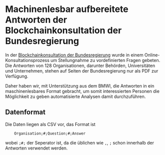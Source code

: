 # Machinenlesbar aufbereitete Antworten der Blockchainkonsultation der Bundesregierung 

In der [Blockchainkonsultation der Bundesregierung](https://www.blockchain-strategie.de/BC/Navigation/DE/Home/home.html) wurde in einem Online-Konsultationsprozess um Stellungnahme zu vordefinierten Fragen gebeten. Die Antworten von 128 Organisationen, darunter Behörden, Universitäten und Unternehmen, stehen auf Seiten der Bundesregierung nur als PDF zur Verfügung.

Daher haben wir, mit Unterstützung aus dem BMWI, die Antworten in ein maschinenlesbares Format gebracht, um somit interessierten Personen die Möglichkeit zu geben automatisierte Analysen damit durchzuführen.

## Datenformat

Die Daten liegen als CSV vor, das Format ist
```
    Organisation;#;Question;#;Answer
```

wobei ```;#;``` der Seperator ist, da die üblichen wie ```,```, ```;``` schon innerhalb der Antworten verwendet werden.
